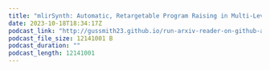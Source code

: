 ```yaml
---
title: "mlirSynth: Automatic, Retargetable Program Raising in Multi-Level IR using Program Synthesis"
date: 2023-10-18T18:34:17Z
podcast_link: "http://gussmith23.github.io/run-arxiv-reader-on-github-actions/audio/mlirSynth:_Automatic,_Retargetable_Program_Raising_in_Multi-Level_IR_using_Program_Synthesis.mp3"
podcast_file_size: 12141001 B
podcast_duration: ""
podcast_length: 12141001
---
```

